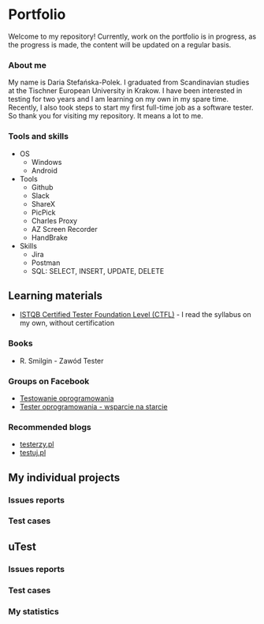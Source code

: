 # Portfolio
Welcome to my repository!
Currently, work on the portfolio is in progress, as the progress is made, the content will be updated on a regular basis.
### About me
My name is Daria Stefańska-Polek. I graduated from Scandinavian studies at the Tischner European University in Krakow. I have been interested in testing for two years and I am learning on my own in my spare time. Recently, I also took steps to start my first full-time job as a software tester. So thank you for visiting my repository. It means a lot to me.
### Tools and skills
* OS
  * Windows
  * Android
* Tools
  * Github
  * Slack
  * ShareX
  * PicPick
  * Charles Proxy
  * AZ Screen Recorder
  * HandBrake
* Skills
  * Jira
  * Postman
  * SQL: SELECT, INSERT, UPDATE, DELETE
## Learning materials
* [ISTQB Certified Tester Foundation Level (CTFL)](https://www.istqb.org/certifications/certified-tester-foundation-level) - I read the syllabus on my own, without certification
### Books
* R. Smilgin - Zawód Tester
### Groups on Facebook
* [Testowanie oprogramowania](https://pl-pl.facebook.com/groups/TestowanieOprogramowania/)
* [Tester oprogramowania - wsparcie na starcie](https://pl-pl.facebook.com/groups/testeroprogramowania/)
### Recommended blogs
* [testerzy.pl](https://testerzy.pl/)
* [testuj.pl](https://testuj.pl/)
## My individual projects
### Issues reports
### Test cases
## uTest
### Issues reports
### Test cases
### My statistics
